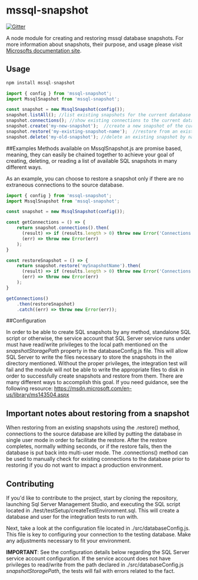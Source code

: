 # mssql-snapshot

[![Gitter](https://badges.gitter.im/Join%20Chat.svg)](https://gitter.im/mssql-snapshot/)

A node module for creating and restoring mssql database snapshots.
For more information about snapshots, their purpose, and usage
please visit [Microsofts documentation site](https://msdn.microsoft.com/en-us/library/ms175158(v=sql.110).aspx).

## Usage

```javascript
npm install mssql-snapshot
```

```javascript
import { config } from 'mssql-snapshot';
import MssqlSnapshot from 'mssql-snapshot';

const snapshot = new MssqlSnapshot(config());
snapshot.listAll(); //list existing snapshots for the current database
snapshot.connections(); //show existing connections to the current database excluding your own connection
snapshot.create('my-new-snapshot');  //create a new snapshot of the current database
snapshot.restore('my-existing-snapshot-name');  //restore from an existing snapshot
snapshot.delete('my-old-snapshot'); //delete an existing snapshot by name
```

##Examples
Methods available on MssqlSnapshot.js are promise based, meaning, they
can easily be chained together to achieve your goal of creating, deleting,
or reading a list of available SQL snapshots in many different ways.

As an example, you can choose to restore a snapshot only if there are no
extraneous connections to the source database.
```javascript
import { config } from 'mssql-snapshot';
import MssqlSnapshot from 'mssql-snapshot';

const snapshot = new MssqlSnapshot(config());

const getConnections = () => {
	return snapshot.connections().then(
	  (result) => if (results.length > 0) throw new Error('Connections exist!'),
	  (err) => throw new Error(err)
	);
}

const restoreSnapshot = () => {
	return snapshot.restore('mySnapshotName').then(
	  (result) => if (results.length > 0) throw new Error('Connections exist!'),
	  (err) => throw new Error(err)
	);
}

getConnections()
	.then(restoreSnapshot)
	.catch((err) => throw new Error(err));
```

##Configuration

In order to be able to create SQL snapshots by any method,
standalone SQL script or otherwise, the service account that
SQL Server service runs under must have read/write privileges
to the local path mentioned on the *snapshotStoragePath* property
in the databaseConfig.js file.  This will allow SQL Server to
write the files necessary to store the snapshots in
the directory mentioned.  Without the proper privileges, the
integration test will fail and the module will not be able to
write the appropriate files to disk in order to successfully
create snapshots and restore from them.  There are many different
ways to accomplish this goal.  If you need guidance, see the
following resource:  https://msdn.microsoft.com/en-us/library/ms143504.aspx

## Important notes about restoring from a snapshot
When restoring from an existing snapshots using the .restore() method,
connections to the source database are killed by putting the
database in single user mode in order to facilitate the restore.
After the restore completes, normally withing seconds,
or if the restore fails, then the database is put back into multi-user mode.
The .connections() method can be used to manually check for existing connections
to the database prior to restoring if you do not want to impact a production
environment.

## Contributing
If you'd like to contribute to the project, start by cloning the
repository, launching Sql Server Management Studio, and executing
the SQL script located in ./test/testSetup/createTestEnvironment.sql.
This will create a database and user for the integration tests to
run with.

Next, take a look at the configuration file located in
./src/databaseConfig.js. This file is key to configuring your
connection to the testing database.  Make any adjustments necessary
to fit your environment.

**IMPORTANT**:  See the configuration details below regarding the SQL Server service account configuration.  If the service
account does not have privileges to read/write from the path declared in
./src/databaseConfig.js *snapshotStoragePath*, the tests will fail with errors
 related to the fact.

